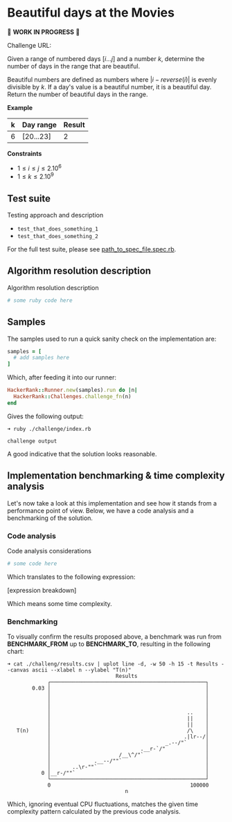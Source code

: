 # Beautiful days at the Movies

🚧 **WORK IN PROGRESS** 🚧

Challenge URL:

Given a range of numbered days $[i...j]$ and a number $k$, determine the number of days in the range that are beautiful.

Beautiful numbers are defined as numbers where $|i-reverse(i)|$ is evenly divisible by $k$. If a day's value is a beautiful number, it is a beautiful day. Return the number of beautiful days in the range.

**Example**

| k   | Day range   | Result |
| --- | ----------- | ------ |
| $6$ | $[20...23]$ | $2$    |

**Constraints**

- $1 \leq i \leq j \leq 2.10^6$
- $1 \leq k \leq 2.10^9$

## Test suite

Testing approach and description

- `test_that_does_something_1`
- `test_that_does_something_2`

For the full test suite, please see [path_to_spec_file.spec.rb](./path_to_spec_file.rb).

## Algorithm resolution description

Algorithm resolution description

```ruby
# some ruby code here
```

## Samples

The samples used to run a quick sanity check on the implementation are:

```ruby
samples = [
  # add samples here
]
```

Which, after feeding it into our runner:

```ruby
HackerRank::Runner.new(samples).run do |n|
  HackerRank::Challenges.challenge_fn(n)
end
```

Gives the following output:

```
➜ ruby ./challenge/index.rb

challenge output
```

A good indicative that the solution looks reasonable.

## Implementation benchmarking & time complexity analysis

Let's now take a look at this implementation and see how it stands from a performance point of view. Below, we have a code analysis and a benchmarking of the solution.

### Code analysis

Code analysis considerations

```ruby
# some code here
```

Which translates to the following expression:

[expression breakdown]

Which means some time complexity.

### Benchmarking

To visually confirm the results proposed above, a benchmark was run from **BENCHMARK_FROM** up to **BENCHMARK_TO**, resulting in the following chart:

```console
➜ cat ./challeng/results.csv | uplot line -d, -w 50 -h 15 -t Results --canvas ascii --xlabel n --ylabel "T(n)"
                                   Results
             ┌──────────────────────────────────────────────────┐
        0.03 │                                                  │
             │                                                  │
             │                                                  │
             │                                                  │
             │                                            ..    │
             │                                            ||    │
             │                                            ||    │
   T(n)      │                                            /\    │
             │                                           .|lr--/│
             │                                     _.--/"`      │
             │                             .__r-`/"             │
             │                      /__\^/"`                    │
             │              .__--/""`                           │
             │       ..\r-""`                                   │
           0 │__r-/""`                                          │
             └──────────────────────────────────────────────────┘
             0                                             100000
                                      n
```

Which, ignoring eventual CPU fluctuations, matches the given time complexity pattern calculated by the previous code analysis.
